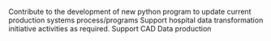 Contribute to the development of new python program to update current production systems process/programs 
Support hospital data transformation initiative activities as required.
Support CAD Data production
